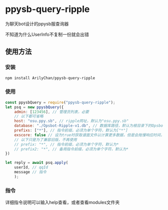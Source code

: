 # ppysb-query-ripple
为聊天bot设计的ppysb服查询器

不知道为什么UserInfo不复制一份就会出错

## 使用方法
### 安装
```sh
npm install ArilyChan/ppysb-query-ripple
```

### 使用
```javascript
const ppysbQuery = require("ppysb-query-ripple");
let psq = new ppysbQuery({
    admin: [123456], // 管理员列表，必要
    // 以下都可省略
    host: "osu.ppy.sb", // ripple网址，默认为"osu.ppy.sb"
    database: "./Opsbot-Ripple-v1.db", // 数据库路径，默认为根目录下的Opsbot-Ripple-v1.db
    prefixs: ["*"], // 指令前缀，必须为单个字符，默认为["*"]
    exscore: false // 设为true时获取谱面文件以计算更多数据，但是会拖慢响应时间，默认为false
    // 以下只是为了兼容旧版，不再使用
    // prefix: "*", // 指令前缀，必须为单个字符，默认为*
    // prefix2: "*", // 备用指令前缀，必须为单个字符，默认为*
})

let reply = await psq.apply(
    userId, // qqId
    message // 指令
    );
```

### 指令
详细指令说明可以输入help查看，或者查看modules文件夹

